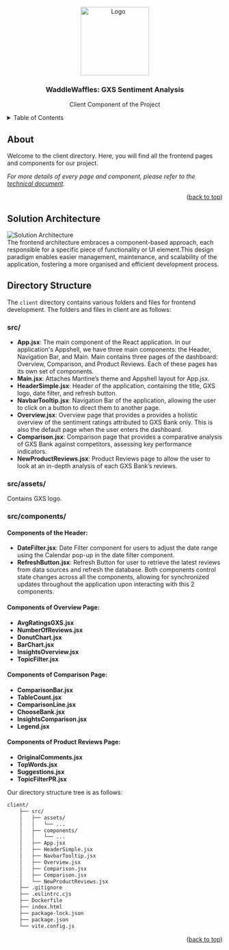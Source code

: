 <a name="readme-top"></a>

<!-- PROJECT LOGO -->
<div align="center">
  <img src="https://gcdnb.pbrd.co/images/rjvqY70mE4yZ.png?o=1" alt="Logo" width="160">

  <h3 align="center">WaddleWaffles: GXS Sentiment Analysis</h3>
  <p align="center">
    Client Component of the Project
  </p>
</div>



<!-- TABLE OF CONTENTS -->
<details>
  <summary>Table of Contents</summary>
  <ol>
    <li><a href="#about">About</a></li>
    <li><a href="#solution-architecture">Solution Architecture</a></li>
    <li><a href="#directory-structure">Directory Structure</a></li>
  </ol>
</details>



<!-- ABOUT -->
## About

Welcome to the client directory. Here, you will find all the frontend pages and components for our project. 

_For more details of every page and component, please refer to the [technical document](https://drive.google.com/file/d/1hGMBpKIKP1wSXKwrT1CE1gMuME0qlIZN/view?usp=sharing)._

<p align="right">(<a href="#readme-top">back to top</a>)</p>



<!-- SOLUTION ARCHITECTURE -->
## Solution Architecture
![Solution Architecture][solution-architecture]\
The frontend architecture embraces a component-based approach, each responsible for a specific piece of functionality or UI element.This design paradigm enables easier management, maintenance, and scalability of the application, fostering a more organised and efficient development process.



<!-- DIRECTORY STRUCTURE -->
## Directory Structure

The `client` directory contains various folders and files for frontend development. The folders and files in client are as follows: 

### src/
- **App.jsx**: The main component of the React application. In our application's Appshell, we have three main components: the Header, Navigation Bar, and Main. Main contains three pages of the dashboard: Overview, Comparison, and Product Reviews. Each of these pages has its own set of components.
- **Main.jsx**: Attaches Mantine’s theme and Appshell layout for App.jsx.
- **HeaderSimple.jsx**: Header of the application, containing the title, GXS logo, date filter, and refresh button.
- **NavbarTooltip.jsx**: Navigation Bar of the application, allowing the user to click on a button to direct them to another page.
- **Overview.jsx**: Overview page that provides a provides a holistic overview of the sentiment ratings attributed to GXS Bank only. This is also the default page when the user enters the dashboard.
- **Comparison.jsx**: Comparison page that provides a comparative analysis of GXS Bank against competitors, assessing key performance indicators.
- **NewProductReviews.jsx**: Product Reviews page to allow the user to look at an in-depth analysis of each GXS Bank’s reviews.

### src/assets/
Contains GXS logo.

### src/components/

#### Components of the Header:
- **DateFilter.jsx**: Date Filter component for users to adjust the date range using the Calendar pop-up in the date filter component. 
- **RefreshButton.jsx**: Refresh Button for user to retrieve the latest reviews from data sources and refresh the database. 
Both components control state changes across all the components, allowing for synchronized updates throughout the application upon interacting with this 2 components.

#### Components of Overview Page:
- **AvgRatingsGXS.jsx**
- **NumberOfReviews.jsx**
- **DonutChart.jsx**
- **BarChart.jsx**
- **InsightsOverview.jsx**
- **TopicFilter.jsx**

#### Components of Comparison Page:
- **ComparisonBar.jsx**
- **TableCount.jsx**
- **ComparisonLine.jsx**
- **ChooseBank.jsx**
- **InsightsComparison.jsx**
- **Legend.jsx**

#### Components of Product Reviews Page:
- **OriginalComments.jsx**
- **TopWords.jsx**
- **Suggestions.jsx**
- **TopicFilterPR.jsx**


Our directory structure tree is as follows:

```sh
client/
    ├── src/
    │   ├── assets/
    │   │   └── ... 
    │   ├── components/
    │   │   └── ... 
    │   ├── App.jsx
    │   ├── HeaderSimple.jsx
    │   ├── NavbarTooltip.jsx
    │   ├── Overview.jsx
    │   ├── Comparison.jsx
    │   ├── Comparison.jsx
    │   └── NewProductReviews.jsx
    ├── .gitignore
    ├── .eslintrc.cjs
    ├── Dockerfile
    ├── index.html
    ├── package-lock.json
    ├── package.json
    └── vite.config.js
```

<p align="right">(<a href="#readme-top">back to top</a>)</p>


<!-- MARKDOWN LINKS & IMAGES -->
[solution-architecture]: https://gcdnb.pbrd.co/images/w5cdR9nTUoAf.png?o=1

